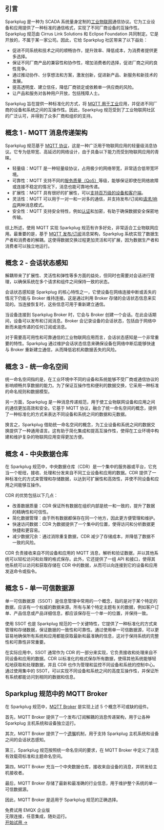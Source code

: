 ## 引言

Sparkplug 是一种为 SCADA 系统量身定制的[工业物联网](https://www.emqx.com/zh/blog/iiot-explained-examples-technologies-benefits-and-challenges)通信协议。它为工业设备和应用提供了一种标准的通信格式，实现了不同厂商设备的互操作性。Sparkplug 规范由 Cirrus Link Solutions 和 Eclipse Foundation 共同制定。它是开放的，不属于某一家公司。因此，它给 Sparkplug 社区带来了以下益处：

- 促进不同系统和技术之间的顺畅协作，提升效率、降低成本，为消费者提供更多选择。
- 保证不同厂商产品的兼容性和协作性，增加消费者的选择，促进厂商之间的良性竞争。
- 通过推动协作、分享想法和方案，激发创新，促进新产品、新服务和新技术的发展。
- 提高透明度、建立信任，降低厂商锁定或依赖单一供应商的风险。
- 让产品和服务对各种用户开放，包括残障人士。

Sparkplug 旨在提供一种标准化的方式，将 [MQTT 用于工业](https://www.emqx.com/zh/use-cases/industrial-iot)应用，并促进不同厂商的设备和系统之间的互操作性。因此，Sparkplug 规范受到了工业物联网社区的广泛认可，并得到了众多厂商和组织的支持。

## 概念 1 - MQTT 消息传递架构

Sparkplug 规范基于 [MQTT 协议](https://www.emqx.com/zh/mqtt-guide)，这是一种广泛用于物联网应用的轻量级消息协议。它专为低带宽、高延迟的网络设计，由于具备以下能力而受到物联网应用的青睐。

- 轻量级：MQTT 是一种轻量级协议，占用极少的网络带宽，非常适合低带宽环境。
- 可靠性：MQTT 支持不同的[服务质量（QoS）](https://www.emqx.com/zh/blog/introduction-to-mqtt-qos)等级，能够保证即使在网络故障或连接不稳定的情况下，消息也能可靠地传递。
- 扩展性：MQTT 具有很好的扩展性，可以[支持百万级的设备和客户端](https://www.emqx.com/zh/blog/reaching-100m-mqtt-connections-with-emqx-5-0)。
- 灵活性：MQTT 可以用于一对一和一对多的通信，并支持发布/订阅和[请求/响应](https://www.emqx.com/zh/blog/mqtt5-request-response)两种消息模式。
- 安全性：MQTT 支持安全特性，例如[认证](https://www.emqx.com/zh/blog/securing-mqtt-with-username-and-password-authentication)和加密，有助于确保数据安全保密地传输。

综上所述，使用 MQTT 实现 Sparkplug 规范有许多好处，非常适合工业物联网应用。最重要的是，基于 [MQTT 发布/订阅](https://www.emqx.com/zh/blog/mqtt-5-introduction-to-publish-subscribe-model)消息架构，Sparkplug 系统实现了数据生产者和消费者的解耦。这使得数据交换过程更加灵活和可扩展，因为数据生产者和消费者可以独立地运行。

## 概念 2 - 会话状态感知

解耦带来了扩展性、灵活性和弹性等多方面的益处，但同时也需要对会话进行管理，以确保系统在多个请求和组件之间保持一致的状态。

会话状态感知是 Sparkplug 的核心特性之一，它使设备在网络连接中断或丢失的情况下仍能与 Broker 维持连接。这是通过利用 Broker 存储的会话状态信息来实现的。当连接恢复时，这些信息可用于重新建立通信。

当设备连接到 Sparkplug Broker 时，它会与 Broker 创建一个会话。在此会话期间，设备可以发布和订阅消息。Broker 会记录设备的会话状态，包括由于网络中断而未能传递的任何订阅或消息。

对于需要高可用性和可靠通信的工业物联网应用而言，会话状态感知是一个非常重要的特性。Sparkplug 通过维护会话状态信息来确保设备在网络中断后能够快速与 Broker 重新建立通信，从而降低宕机和数据丢失的风险。

## 概念 3 - 统一命名空间

统一命名空间指的是，在工业环境中不同的设备和系统能够不受厂商或通信协议的影响顺畅共享数据的能力。为了保证互操作性和便利的数据交换，它采用一种标准的命名规则和数据模型。

另一方面，Sparkplug 是一种消息传递规范，用于使工业物联网设备和应用之间的通信更加高效和安全。它基于 MQTT 协议，融合了统一命名空间的概念，提供了一种标准化的方式来表达不同设备和系统之间的数据和元数据。

换言之，Sparkplug 借助统一命名空间的概念，为工业设备和系统之间的数据交换提供了一种通用语言。这有助于简化集成和提高互操作性，使得在工业环境中构建和维护复杂的物联网应用变得更加方便。

## 概念 4 - 中央数据仓库

在 Sparkplug 规范中，中央数据仓库（CDR）是一个集中的服务器或平台，它充当一个枢纽，接收、处理和分发来自不同工业设备和应用的数据。CDR 提供了一种标准化的方式来管理和存储数据，以达到可扩展性和高效性，并使不同设备和应用之间能够互操作。

CDR 的优势包括以下几点：

- 改善数据质量：CDR 保证所有数据在组织内部是统一和一致的，提升了数据的精确性和可信性。
- 简化数据管理：由于所有数据都保存在同一个地方，因此更方便管理和维护。
- 快速访问数据：CDR 为数据提供了一个集中的位置，使得访问和分析数据更快捷和更容易。
- 减少数据冗余：通过消除重复数据，CDR 减少了存储成本，并降低了数据不一致的风险。

CDR 负责接收来自不同设备和应用的 MQTT 消息，解析和验证数据，并以其他系统可以轻松访问和处理的格式保存。此外，它还提供了一组 API 和接口，使得其他系统可以访问和获取存储在 CDR 中的数据，从而可以向连接到它的设备和应用发送命令或指令。

## 概念 5 - 单一可信数据源

单一可信数据源（SSOT）是信息管理中常用的一个概念，指的是对于某个特定的数据，应该有一个权威的数据来源。所有与某个特定主题有关的数据，例如客户订单、产品信息或产品详细信息，都应该保存在一个单一的位置，并保持一致。

使用 SSOT 也是 Sparkplug 规范的一个关键特性，它提供了一种标准化的方式来管理和存储数据，保证数据的一致性和可靠性。通过使用单一可信数据源，可以更容易地确保所有系统和应用都能获取最新和最准确的信息，这对于保持系统的完整性和可靠性非常重要。

在实际应用中，SSOT 通常作为 CDR 的一部分来实现，它负责接收和处理来自不同设备和应用的数据。CDR 以标准化的格式保存所有数据，使得其他系统能够轻松地获取和处理数据，并且 CDR 也作为管理和监控不同设备和系统的控制中心。通过使用集中的 SSOT，可以实现不同设备和系统之间的高度互操作性，并保证所有系统都能访问到相同的数据和信息。

## Sparkplug 规范中的 MQTT Broker

在 Sparkplug 规范中，[MQTT Broker](https://www.emqx.io/zh) 是实现上述 5 个概念不可或缺的组件。

首先，MQTT Broker 提供了一个发布/订阅解耦的消息传递架构，用于让各种 Sparkplug 主机系统和设备独立运行。

其次，MQTT Broker 提供了一个[遗嘱](https://www.emqx.com/en/blog/use-of-mqtt-will-message)机制，用于支持 Sparkplug 主机系统和设备之间的会话状态感知。

第三，Sparkplug 规范按照统一命名空间的要求，在 MQTT Broker 中定义了消息有效载荷标准和主题命名空间。

第四，MQTT Broker 充当一个中央数据仓库，接收来自设备的消息，并转发给主机接收者。

最后，MQTT Broker 存储了最新和最准确的行业信息，用于维护整个系统的单一可信数据源。

因此，MQTT Broker 是适用于 Sparkplug 规范的正确选择。 





<section class="promotion">
    <div>
        免费试用 EMQX 企业版
            <div class="is-size-14 is-text-normal has-text-weight-normal">无限连接，任意集成，随处运行。</div>
    </div>
    <a href="https://www.emqx.com/zh/try?product=enterprise" class="button is-gradient px-5">开始试用 →</a>
</section>
